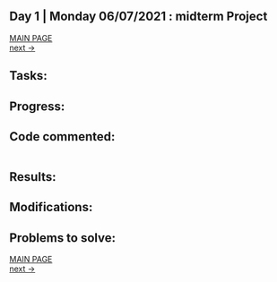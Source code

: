 ## Day 1 | Monday 06/07/2021 : midterm Project

[MAIN PAGE](https://github.com/andresugartechea/introToIM/blob/main/finalProject/journal.md)  
[next →](https://github.com/andresugartechea/introToIM/edit/main/finalProject/day2/day2.md) 

## Tasks:


## Progress:



## Code commented:

````

````

## Results:



## Modifications:



## Problems to solve:


[MAIN PAGE](https://github.com/andresugartechea/introToIM/blob/main/finalproject/journal.md)  
[next →](https://github.com/andresugartechea/introToIM/edit/main/finalProject/day2/day2.md) 
